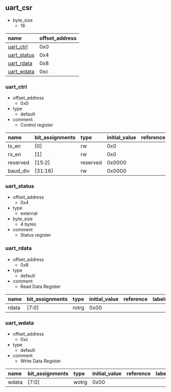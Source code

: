 ## uart_csr

* byte_size
    * 16

|name|offset_address|
|:--|:--|
|[uart_ctrl](#uart_csr-uart_ctrl)|0x0|
|[uart_status](#uart_csr-uart_status)|0x4|
|[uart_rdata](#uart_csr-uart_rdata)|0x8|
|[uart_wdata](#uart_csr-uart_wdata)|0xc|

### <div id="uart_csr-uart_ctrl"></div>uart_ctrl

* offset_address
    * 0x0
* type
    * default
* comment
    * Control register

|name|bit_assignments|type|initial_value|reference|labels|comment|
|:--|:--|:--|:--|:--|:--|:--|
|tx_en|[0]|rw|0x0||||
|rx_en|[1]|rw|0x0||||
|reserved|[15:2]|reserved|0x0000||||
|baud_div|[31:16]|rw|0x0000||||

### <div id="uart_csr-uart_status"></div>uart_status

* offset_address
    * 0x4
* type
    * external
* byte_size
    * 4 bytes
* comment
    * Status register

### <div id="uart_csr-uart_rdata"></div>uart_rdata

* offset_address
    * 0x8
* type
    * default
* comment
    * Read Data Register

|name|bit_assignments|type|initial_value|reference|labels|comment|
|:--|:--|:--|:--|:--|:--|:--|
|rdata|[7:0]|rotrg|0x00||||

### <div id="uart_csr-uart_wdata"></div>uart_wdata

* offset_address
    * 0xc
* type
    * default
* comment
    * Write Data Register

|name|bit_assignments|type|initial_value|reference|labels|comment|
|:--|:--|:--|:--|:--|:--|:--|
|wdata|[7:0]|wotrg|0x00||||
